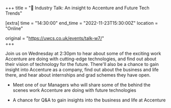 +++
title = "🎤 Industry Talk: An insight to Accenture and Future Tech Trends"

[extra]
time = "14:30:00"
end_time = "2022-11-23T15:30:00Z"
location = "Online"

original = "https://uwcs.co.uk/events/talk-w7/"    
+++

Join us on Wednesday at 2:30pm to hear about some of the exciting work Accenture are doing with cutting-edge technologies, and find out about their vision of technology for the future.  There'll also be a chance to gain insight into Accenture as a company, find out about the business and life there, and hear about internships and grad schemes they have open.

- Meet one of our Managers who will share some of the behind the scenes work Accenture are doing with future technologies

- A chance for Q&A to gain insights into the business and life at Accenture
